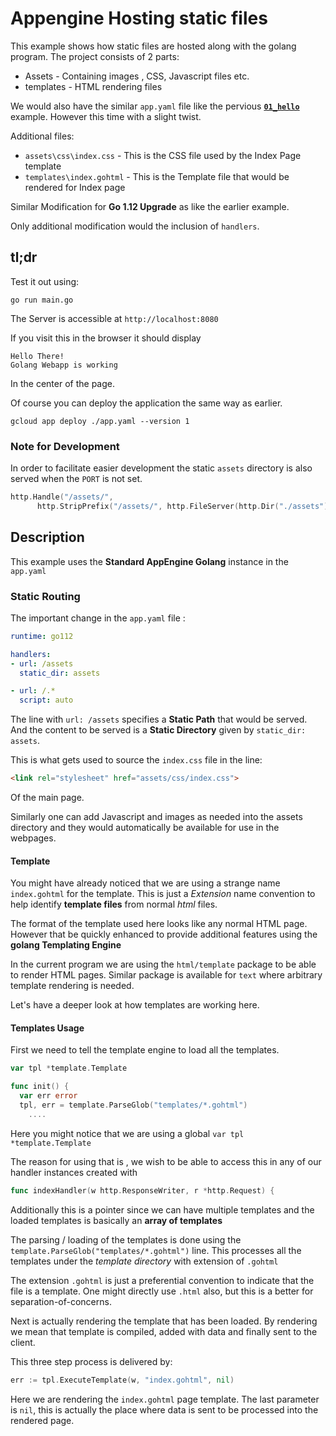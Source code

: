 # Appengine Hosting static files

This example shows how static files are hosted along with the golang program.
The project consists of 2 parts:

* Assets - Containing images , CSS, Javascript files etc.
* templates - HTML rendering files

We would also have the similar `app.yaml` file like the pervious
**[`01_hello`](../01_hello/readme.md)** example.
However this time with a slight twist.

Additional files:
  
* `assets\css\index.css` - This is the CSS file used by the Index Page template
* `templates\index.gohtml` - This is the Template file that would be rendered
     for Index page

Similar Modification for **Go 1.12 Upgrade** as like the earlier example.

Only additional modification would the inclusion of `handlers`.

## tl;dr

Test it out using:

```shell
go run main.go
```

The Server is accessible at `http://localhost:8080`

If you visit this in the browser it should display

```shell
Hello There!
Golang Webapp is working
```

In the center of the page.

Of course you can deploy the application the same way as earlier.

```shell
gcloud app deploy ./app.yaml --version 1
```

### Note for Development

In order to facilitate easier development the static `assets` directory
is also served when the `PORT` is not set.

```go
http.Handle("/assets/",
      http.StripPrefix("/assets/", http.FileServer(http.Dir("./assets"))))
```

## Description

This example uses the **Standard AppEngine Golang** instance in the `app.yaml`

### Static Routing

The important change in the `app.yaml` file :

```yaml
runtime: go112

handlers:
- url: /assets
  static_dir: assets

- url: /.*
  script: auto
```

The line with `url: /assets` specifies a **Static Path** that would be served.
And the content to be served is a **Static Directory** given by
`static_dir: assets`.

This is what gets used to source the `index.css` file in the line:

```html
<link rel="stylesheet" href="assets/css/index.css">
```

Of the main page.

Similarly one can add Javascript and images as needed into the assets
directory and they would automatically be available for use in the webpages.

#### Template

You might have already noticed that we are using a strange name
`index.gohtml` for the template. This is just a *Extension* name
convention to help identify **template files** from normal *html* files.

The format of the template used here looks like any normal HTML page.
However that be quickly enhanced to provide additional features using
the **golang Templating Engine**

In the current program we are using the `html/template` package to be
able to render HTML pages. Similar package is available for `text`
where arbitrary template rendering is needed.

Let's have a deeper look at how templates are working here.

#### Templates Usage

First we need to tell the template engine to load all the templates.

```go
var tpl *template.Template

func init() {
  var err error
  tpl, err = template.ParseGlob("templates/*.gohtml")
    ....
```

Here you might notice that we are using a global `var tpl *template.Template`

The reason for using that is , we wish to be able to access this in any of our
handler instances created with

```go
func indexHandler(w http.ResponseWriter, r *http.Request) {
```

Additionally this is a pointer since we can have multiple templates and the
loaded templates is basically an **array of templates**

The parsing / loading of the templates is done using the
`template.ParseGlob("templates/*.gohtml")` line.
This processes all the templates under the *template directory* with
extension of `.gohtml`

The extension `.gohtml` is just a preferential convention to indicate
that the file is a template. One might directly use `.html` also,
but this is a better for separation-of-concerns.

Next is actually rendering the template that has been loaded.
By rendering we mean that template is compiled, added with data
and finally sent to the client.

This three step process is delivered by:

```go
err := tpl.ExecuteTemplate(w, "index.gohtml", nil)
```

Here we are rendering the `index.gohtml` page template.
The last parameter is `nil`, this is actually the place where data is sent
to be processed into the rendered page.
